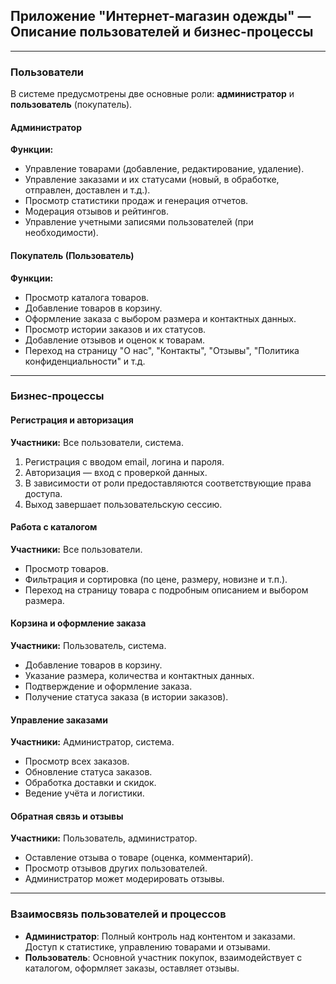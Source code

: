 
## Приложение "Интернет-магазин одежды" — Описание пользователей и бизнес-процессы
--------------------------

### Пользователи

В системе предусмотрены две основные роли: **администратор** и **пользователь** (покупатель).

#### Администратор
**Функции:**
- Управление товарами (добавление, редактирование, удаление).
- Управление заказами и их статусами (новый, в обработке, отправлен, доставлен и т.д.).
- Просмотр статистики продаж и генерация отчетов.
- Модерация отзывов и рейтингов.
- Управление учетными записями пользователей (при необходимости).

#### Покупатель (Пользователь)
**Функции:**
- Просмотр каталога товаров.
- Добавление товаров в корзину.
- Оформление заказа с выбором размера и контактных данных.
- Просмотр истории заказов и их статусов.
- Добавление отзывов и оценок к товарам.
- Переход на страницу "О нас", "Контакты", "Отзывы", "Политика конфиденциальности" и т.д.

--------------------------

### Бизнес-процессы

#### Регистрация и авторизация
**Участники:** Все пользователи, система.
1. Регистрация с вводом email, логина и пароля.
2. Авторизация — вход с проверкой данных.
3. В зависимости от роли предоставляются соответствующие права доступа.
4. Выход завершает пользовательскую сессию.

#### Работа с каталогом
**Участники:** Все пользователи.
- Просмотр товаров.
- Фильтрация и сортировка (по цене, размеру, новизне и т.п.).
- Переход на страницу товара с подробным описанием и выбором размера.

#### Корзина и оформление заказа
**Участники:** Пользователь, система.
- Добавление товаров в корзину.
- Указание размера, количества и контактных данных.
- Подтверждение и оформление заказа.
- Получение статуса заказа (в истории заказов).

#### Управление заказами
**Участники:** Администратор, система.
- Просмотр всех заказов.
- Обновление статуса заказов.
- Обработка доставки и скидок.
- Ведение учёта и логистики.

#### Обратная связь и отзывы
**Участники:** Пользователь, администратор.
- Оставление отзыва о товаре (оценка, комментарий).
- Просмотр отзывов других пользователей.
- Администратор может модерировать отзывы.

--------------------------

### Взаимосвязь пользователей и процессов
- **Администратор**: Полный контроль над контентом и заказами. Доступ к статистике, управлению товарами и отзывами.
- **Пользователь**: Основной участник покупок, взаимодействует с каталогом, оформляет заказы, оставляет отзывы.
